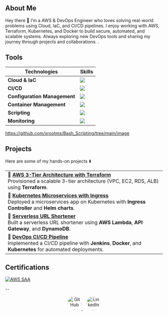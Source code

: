 ## About Me  
Hey there 👋 I’m a AWS & DevOps Engineer who loves solving real-world problems using Cloud, IaC, and CI/CD pipelines. I enjoy working with AWS, Terraform, Kubernetes, and Docker to build secure, automated, and scalable systems. Always exploring new DevOps tools and sharing my journey through projects and collaborations. .


## Tools

| Technologies                 | Skills                  |
| ---------------------------- | ------------------------ |
| **Cloud & IaC**             | <img src="https://skillicons.dev/icons?i=aws,terraform" />  |
| **CI/CD**                     | <img src="https://skillicons.dev/icons?i=jenkins" /> |
| **Configuration Management** | <img src="https://skillicons.dev/icons?i=ansible" /> |
| **Container Management**     | <img src="https://skillicons.dev/icons?i=kubernetes,docker" />  |
| **Scripting**                | <img src="https://skillicons.dev/icons?i=bash" /> |
| **Monitoring**               | <img src="https://skillicons.dev/icons?i=prometheus,grafana" />  |


https://github.com/xrootms/Bash_Scripting/tree/main/image
 ## Projects
Here are some of my hands-on projects ⬇️
<table>
  <tr>
    <td>
      🔹 <a href="https://github.com/xrootms/aws-3tier-terraform"><b>AWS 3-Tier Architecture with Terraform</b></a><br>
      Provisioned a scalable 3-tier architecture (VPC, EC2, RDS, ALB) using <b>Terraform</b>.
    </td>
  </tr>
  <tr>
    <td>
      🔹 <a href="https://github.com/your-username/k8s-microservices"><b>Kubernetes Microservices with Ingress</b></a><br>
      Deployed a microservices app on Kubernetes with <b>Ingress Controller</b> and <b>Helm charts</b>.
    </td>
  </tr>
  <tr>
    <td>
      🔹 <a href="https://github.com/your-username/aws-serverless-url-shortener"><b>Serverless URL Shortener</b></a><br>
      Built a serverless URL shortener using <b>AWS Lambda</b>, <b>API Gateway</b>, and <b>DynamoDB</b>.
    </td>
  </tr>
  <tr>
    <td>
      🔹 <a href="https://github.com/xrootms/DevOps-CI-CD-Pipeline"><b>DevOps CI/CD Pipeline</b></a><br>
      Implemented a CI/CD pipeline with <b>Jenkins</b>, <b>Docker</b>, and <b>Kubernetes</b> for automated deployments.
    </td>
  </tr>
</table>


 ## Certifications 

[![AWS SAA](https://img.shields.io/badge/AWS%20Certified-Solutions%20Architect%20Associate-%23FF9900?logo=amazon-aws&logoColor=black)](https://www.credly.com/badges/e94ba17e-40ac-4909-b2bb-fb5a98fab042/image)  




--

<p align="center">
  <a href="https://github.com/xrootms" target="_blank">
    <img src="https://cdn.jsdelivr.net/gh/devicons/devicon/icons/github/github-original.svg" alt="GitHub" width="45" height="45" style="border-radius:50%;"/>
  </a>
  &nbsp;&nbsp;
  <a href="https://www.linkedin.com/in/saif-ek/" target="_blank">
    <img src="https://cdn.jsdelivr.net/gh/devicons/devicon/icons/linkedin/linkedin-original.svg" alt="LinkedIn" width="45" height="45" style="border-radius:50%;"/>
  </a>
</p>

